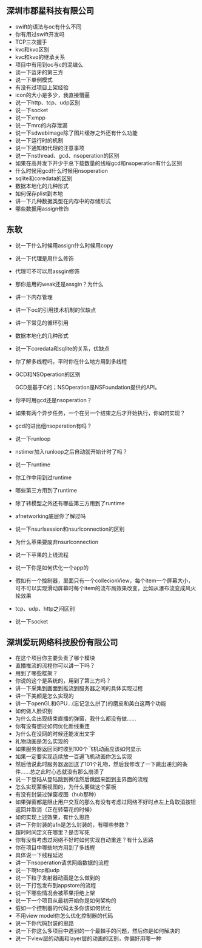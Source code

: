 ## 深圳市郡星科技有限公司
* swift的语法与oc有什么不同
* 你有用过swift开发吗
* TCP三次握手
* kvc和kvo区别
* kvc和kvo的继承关系
* 项目中有用到oc与c的混编么
* 谈一下蓝牙的第三方
* 说一下单例模式
* 有没有过项目上架经验
* icon的大小是多少，我直接懵逼
* 说一下http、tcp、udp区别
* 说一下socket
* 说一下xmpp
* 说一下mrc的内存泄漏
* 说一下sdwebimage除了图片缓存之外还有什么功能
* 说一下运行时的机制
* 说一下通知和代理的注意事项
* 说一下nsthread、gcd、nsoperation的区别
* 如果在高并发下开少于总下载数量的线程gcd和nsoperation有什么区别
* 什么时候用gcd什么时候用nsoperation
* sqlite和coredata的区别
* 数据本地化的几种形式
* 如何保存plist到本地
* 讲一下几种数据类型在内存中的存储形式
* 哪些数据用assign修饰

## 东软
* 说一下什么时候用assign什么时候用copy
* 说一下代理是用什么修饰
* 代理可不可以用assgin修饰
* 那你是用的weak还是assgin？为什么
* 讲一下内存管理
* 讲一下oc的引用技术机制的优缺点
* 讲一下常见的循环引用
* 数据本地化的几种形式
* 说一下coredata和sqlite的关系，优缺点
* 你了解多线程吗，平时你在什么地方用到多线程
* GCD和NSOperation的区别
    
    GCD是基于C的；NSOperation是NSFoundation提供的API。
    
* 你平时用gcd还是nsoperation？
* 如果有两个异步任务，一个在另一个结束之后才开始执行，你如何实现？
* gcd的进出组nsoperation有吗？
* 说一下runloop
* nstimer加入runloop之后自动就开始计时了吗？
* 说一下runtime
* 你工作中用到过runtime
* 哪些第三方用到了runtime
* 除了转模型之外还有哪些第三方用到了runtime
* afnetworking底层你了解过吗
* 说一下nsurlsession和nsurlconnection的区别
* 为什么苹果要废弃nsurlconnection
* 说一下苹果的上线流程
* 说一下你是如何优化一个app的
* 假如有一个控制器，里面只有一个collecionView，每个item一个屏幕大小，可不可以实现滑动屏幕时每个item的流布局效果改变，比如从瀑布流变成风火轮效果      
* tcp、udp、http之间区别
* 说一下socket


## 深圳爱玩网络科技股份有限公司
* 在这个项目你主要负责了哪个模块
* 直播推流的流程你可以讲一下吗？
* 用到了哪些框架？
* 你说的这个是系统的，用到了第三方吗？
* 讲一下采集到画面到推流到服务器之间的具体实现过程
* 讲一下美颜是怎么实现的
* 讲一下openGL和GPU...(忘记怎么拼了)的磨皮和美白这两个功能
* 如何做人脸识别
* 为什么会出现结束直播的弹窗，我什么都没有做……
* 你有没有想过如何优化断线重连
* 为什么在没网的时候还能发出文字
* 礼物动画是怎么实现的
* 如果服务器返回同时收到100个飞机动画应该如何显示
* 如果一定要实现连续放一百遍飞机动画你怎么实现
* 然后他说此时服务器返回送了101个礼物，然后我修改了一下跳出递归的条件……总之此时心态就没有那么崩溃了
* 说一下登陆从登陆跳到微信然后跳回来回到主界面的流程
* 怎么实现蒙板视图的，为什么要做这个蒙板
* 有没有封装过弹窗视图（hub那种）
* 如果弹窗都是阻止用户交互的那么有没有考虑过网络不好时点左上角取消按钮返回并取消（正在转菊花的时候）
* 如何实现上述效果，有什么思路
* 讲一下你封装的afn是怎么封装的，有哪些参数？
* 超时时间定义在哪里？是否写死
* 你有没有考虑过网络不好时如何实现自动重连？有什么思路
* 你在项目中哪些地方用到了多线程
* 具体说一下线程延迟
* 讲一下nsoperation请求网络数据的流程
* 说一下啊tcp和udp
* 说一下粒子发射器动画是怎么做到的
* 说一下打包发布到appstore的流程
* 说一下哪些情况会被苹果拒绝上架
* 说一下一个项目从最初开始你是如何架构的
* 假如一个控制器的代码太多你该如何优化
* 不用view model你怎么优化控制器的代码
* 说一下你代码封装的思路
* 说一下你这么多项目中遇到的一个最棘手的问题，然后你是如何解决的
* 说一下view层的动画和layer层的动画的区别，你偏好用哪一种
  